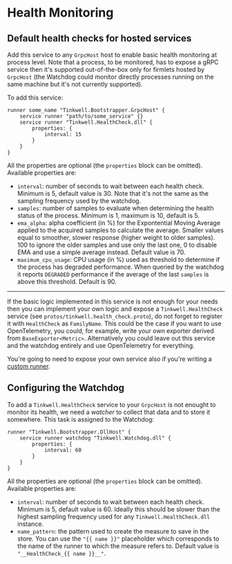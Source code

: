 # Health Monitoring

## Default health checks for hosted services

Add this service to any `GrpcHost` host to enable basic health monitoring at process level. Note that a process, to be monitored, has to expose a gRPC service then it's supported out-of-the-box only for firmlets hosted by `GrpcHost` (the Watchdog could monitor directly processes running on the same machine but it's not currently supported).

To add this service:

```
runner some_name "Tinkwell.Bootstrapper.GrpcHost" {
    service runner "path/to/some_service" {}
    service runner "Tinkwell.HealthCheck.dll" {
        properties: {
            interval: 15
        }
    }
}
```

All the properties are optional (the `properties` block can be omitted). Available properties are:

* `interval`: number of seconds to wait between each health check. Minimum is 5, default value is 30. Note that it's not the same as the sampling frequency used by the watchdog.
* `samples`: number of samples to evaluate when determining the health status of the process. Minimum is 1, maximum is 10, default is 5.
* `ema_alpha`: alpha coefficient (in %) for the Expontential Moving Average applied to the acquired samples to calculate the average. Smaller values equal to smoother, slower response (higher weight to older samples). 100 to ignore the older samples and use only the last one, 0 to disable EMA and use a simple average instead. Default value is 70.
* `maximum_cpu_usage`: CPU usage (in %) used as threshold to determine if the process has degraded performance. When queried by the watchdog it reports `DEGRADED` performance if the average of the last `samples` is above this threshold. Default is 90.
---
If the basic logic implemented in this service is not enough for your needs then you can implement your own logic and expose a `Tinkwell.HealthCheck` service (see `protos/tinkwell.health_check.proto`), do not forget to register it with `HealthCheck` as `FamilyName`. This could be the case if you want to use OpenTelemetry, you could, for example, write your own exporter derived from `BaseExporter<Metric>`. Alternatively you could leave out this service and the watchdog entirely and use OpenTelemetry for everything.

You're going to need to expose your own service also if you're writing a [custom runner](Custom-runners.md).

## Configuring the Watchdog

To add a `Tinkwell.HealthCheck` service to your `GrpcHost` is not enought to monitor its health, we need a _watcher_ to collect that data and to store it somewhere. This task is assigned to the Watchdog:

```
runner "Tinkwell.Bootstrapper.DllHost" {
    service runner watchdog "Tinkwell.Watchdog.dll" {
        properties: {
            interval: 60
        }
    }
}
```

All the properties are optional (the `properties` block can be omitted). Available properties are:

* `interval`: number of seconds to wait between each health check. Minimum is 5, default value is 60. Ideally this should be slower than the highest sampling frequency used for any `Tinkwell.HealthCheck.dll` instance.
* `name_pattern`: the pattern used to create the measure to save in the store. You can use the `"{{ name }}"` placeholder which corresponds to the name of the runner to which the measure refers to. Default value is `"__HealthCheck_{{ name }}__"`.
